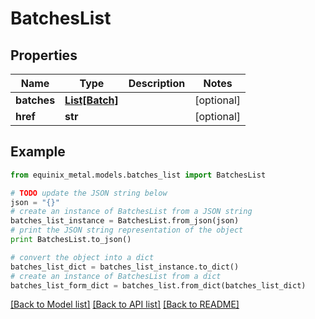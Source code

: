 # BatchesList


## Properties
Name | Type | Description | Notes
------------ | ------------- | ------------- | -------------
**batches** | [**List[Batch]**](Batch.md) |  | [optional] 
**href** | **str** |  | [optional] 

## Example

```python
from equinix_metal.models.batches_list import BatchesList

# TODO update the JSON string below
json = "{}"
# create an instance of BatchesList from a JSON string
batches_list_instance = BatchesList.from_json(json)
# print the JSON string representation of the object
print BatchesList.to_json()

# convert the object into a dict
batches_list_dict = batches_list_instance.to_dict()
# create an instance of BatchesList from a dict
batches_list_form_dict = batches_list.from_dict(batches_list_dict)
```
[[Back to Model list]](../README.md#documentation-for-models) [[Back to API list]](../README.md#documentation-for-api-endpoints) [[Back to README]](../README.md)


